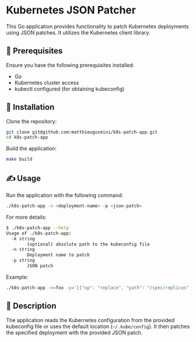 # Kubernetes JSON Patcher

This Go application provides functionality to patch Kubernetes deployments using JSON patches. It utilizes the Kubernetes client library.

## 🚀 Prerequisites

Ensure you have the following prerequisites installed:

- Go
- Kubernetes cluster access
- kubectl configured (for obtaining kubeconfig)

## 💾 Installation

Clone the repository:

```bash
git clone git@github.com:matthieugusmini/k8s-patch-app.git
cd k8s-patch-app
```

Build the application:

```bash
make build
```

## ✍ Usage

Run the application with the following command:

```bash
./k8s-patch-app -n <deployment-name> -p <json-patch>
```

For more details:
```bash
$ ./k8s-patch-app --help
Usage of ./k8s-patch-app:
  -k string
        (optional) absolute path to the kubeconfig file
  -n string
        Deployment name to patch
  -p string
        JSON patch
```

Example:

```bash
./k8s-patch-app -n=foo -p='[{"op": "replace", "path": "/spec/replicas", "value": 42}]'
```

## 📝 Description

The application reads the Kubernetes configuration from the provided kubeconfig file or uses the default location (`~/.kube/config`). It then patches the specified deployment with the provided JSON patch.
